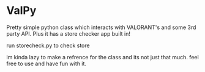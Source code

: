 # ValPy

Pretty simple python class which interacts with VALORANT's and some 3rd party API. Plus it has a store checker app built in!

run storecheck.py to check store

im kinda lazy to make a refrence for the class and its not just that much. feel free to use and have fun with it.
